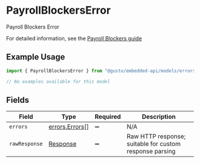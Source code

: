 # PayrollBlockersError

Payroll Blockers Error

For detailed information, see the [Payroll Blockers guide](https://docs.gusto.com/embedded-payroll/docs/payroll-blockers)

## Example Usage

```typescript
import { PayrollBlockersError } from "@gusto/embedded-api/models/errors/payrollblockerserror.js";

// No examples available for this model
```

## Fields

| Field                                                                 | Type                                                                  | Required                                                              | Description                                                           |
| --------------------------------------------------------------------- | --------------------------------------------------------------------- | --------------------------------------------------------------------- | --------------------------------------------------------------------- |
| `errors`                                                              | [errors.Errors](../../models/errors/errors.md)[]                      | :heavy_minus_sign:                                                    | N/A                                                                   |
| `rawResponse`                                                         | [Response](https://developer.mozilla.org/en-US/docs/Web/API/Response) | :heavy_minus_sign:                                                    | Raw HTTP response; suitable for custom response parsing               |